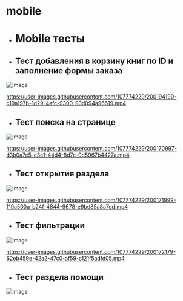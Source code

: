 # mobile

* <h1>Mobile тесты</h1>

* <h2>Тест добавления в корзину книг по ID и заполнение формы заказа</h2> 
 
![image](https://user-images.githubusercontent.com/107774229/200141349-30d71247-6d0a-4664-9188-f4fee173eebe.png)
 

https://user-images.githubusercontent.com/107774229/200194190-c19a197b-1d29-4afc-9300-93d094a96619.mp4

 
* <h2>Тест поиска на странице</h2> 

![image](https://user-images.githubusercontent.com/107774229/200141382-412c0fae-ae79-4af6-89eb-86b2540e34fe.png)

https://user-images.githubusercontent.com/107774229/200170997-d3b0a7c5-c3c1-44d4-8d7c-0d5967b4427a.mp4

* <h2>Тест открытия раздела</h2> 

![image](https://user-images.githubusercontent.com/107774229/200141399-83488b87-3971-4ae3-ab08-e94be3a41e6e.png)

https://user-images.githubusercontent.com/107774229/200171999-119a500a-b24f-4844-9678-e9bd85a8a7cd.mp4

* <h2>Тест фильтрации</h2> 

![image](https://user-images.githubusercontent.com/107774229/200141420-a516fdd3-9db0-45a7-811d-d70fcf219e89.png)

https://user-images.githubusercontent.com/107774229/200172179-62eb459e-42a2-47c0-af59-c121f5adfd05.mp4

* <h2>Тест раздела помощи</h2> 

![image](https://user-images.githubusercontent.com/107774229/200141439-4d833d5f-574f-418b-b8c4-0c9cb145a49f.png)
